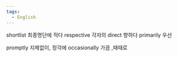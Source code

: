 ```yaml
---
tags:
  - English
---
```

shortlist 최종명단에 적다
respective 각자의
direct 향하다
primarily 우선

promptly 지체없이, 정각에
occasionally 가끔 ,때때로
